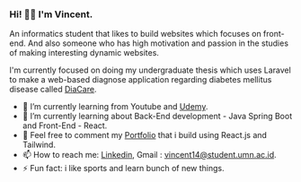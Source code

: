 ### Hi! 👋🏻 I'm Vincent.

An informatics student that likes to build websites which focuses on front-end. And also someone who has high motivation and passion in the studies of making interesting dynamic websites.

I'm currently focused on doing my undergraduate thesis which uses Laravel to make a web-based diagnose application regarding diabetes mellitus disease called <a href="https:diacare.site">DiaCare</a>.
<!-- 
I'm currently active in contributing <b>Fresh Graduate Academy (FGA) Digitalent held by Kominfo</b> about : <br>
<b>Scalable Web Services with Golang</b> at <a href="https://github.com/hacktiv8">Hacktiv8</a>. -->

- 🔭 I’m currently learning from Youtube and <a href="https://github.com/udemy">Udemy</a>.
- 🌱 I’m currently learning about Back-End development - Java Spring Boot and Front-End - React.
- 💬 Feel free to comment my [Portfolio](https://vincentt14.github.io/) that i build using React.js and Tailwind.
- 📫 How to reach me: [Linkedin](https://www.linkedin.com/in/vincent-240775185/), Gmail : vincent14@student.umn.ac.id.
- ⚡ Fun fact: i like sports and learn bunch of new things.
